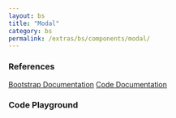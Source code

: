 ```yaml
---
layout: bs
title: "Modal"
category: bs
permalink: /extras/bs/components/modal/
---
```


### References

<div class="bs">
    <div class="list-group">
        <a class="list-group-item list-group-item-action" href="https://getbootstrap.com/docs/4.4/components/modal">Bootstrap Documentation</a>
        <a class="list-group-item list-group-item-action" href="/docs/sprest-bs/modules/_components_modal_d_.html">Code Documentation</a>
    </div>
</div>

### Code Playground

<div id="playground" class="bs"></div>
<script type="text/javascript">
    // Wait for the page to load
    window.addEventListener("load", function() {
        // Create the code editor
        var editor = CodeEditor(document.getElementById("playground"), true, [
            '// Create the button',
            'Components.Button({',
            '\tel: app,',
            '\ttarget: "#bsModalDemo",',
            '\ttext: "Show Modal",',
            '\ttoggle: "modal"',
            '});',
            '',
            '// Create the modal',
            'var modal = Components.Modal({',
            '\tel: app,',
            '\tid: "bsModalDemo",',
            '\ttitle: "Modal Demo",',
            '\tbody: "This is the body of the modal."',
            '});',
            '',
            '// Modals require some styling',
            'modal.el.style.margin = "0";',
            'modal.el.style.position = "relative";'
        ].join('\n'));
    });
</script>